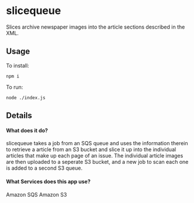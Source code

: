 # slicequeue

Slices archive newspaper images into the article sections described in the XML.

## Usage

To install:

```
npm i
```

To run:

```
node ./index.js
```
## Details

#### What does it do?
slicequeue takes a job from an SQS queue and uses the information therein to retrieve a article from an S3 bucket and slice it up into the individual articles that make up each page of an issue. The individual article images are then uploaded to a seperate S3 bucket, and a new job to scan each one is added to a second S3 queue.

#### What Services does this app use?
Amazon SQS
Amazon S3